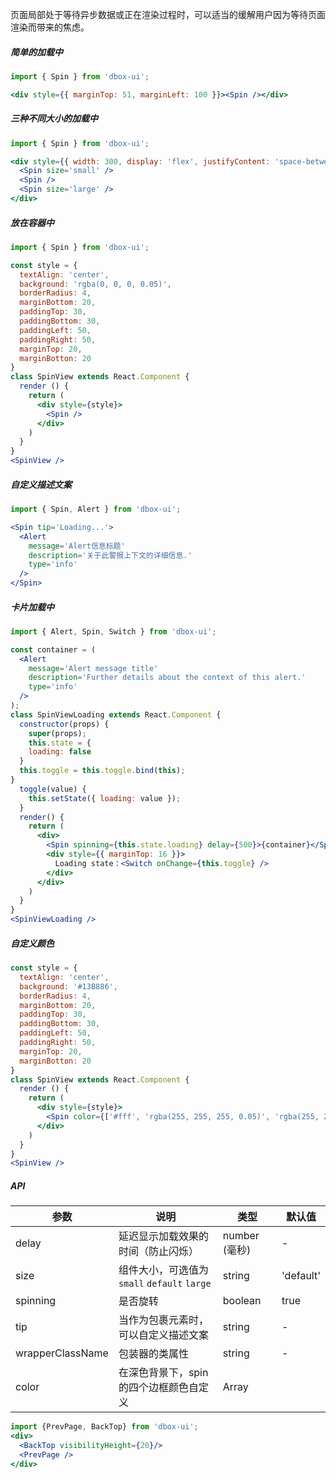 
页面局部处于等待异步数据或正在渲染过程时，可以适当的缓解用户因为等待页面渲染而带来的焦虑。

##### **简单的加载中**

```jsx
import { Spin } from 'dbox-ui';

<div style={{ marginTop: 51, marginLeft: 100 }}><Spin /></div>
```

##### **三种不同大小的加载中**

```jsx
import { Spin } from 'dbox-ui';

<div style={{ width: 300, display: 'flex', justifyContent: 'space-between', marginTop: 50 }}>
  <Spin size='small' />
  <Spin />
  <Spin size='large' />
</div>
```

##### **放在容器中**

```jsx
import { Spin } from 'dbox-ui';

const style = {
  textAlign: 'center',
  background: 'rgba(0, 0, 0, 0.05)',
  borderRadius: 4,
  marginBottom: 20,
  paddingTop: 30,
  paddingBottom: 30,
  paddingLeft: 50,
  paddingRight: 50,
  marginTop: 20,
  marginBotton: 20
}
class SpinView extends React.Component {
  render () {
    return (
      <div style={style}>
        <Spin />
      </div>
    )
  }
}
<SpinView />
```

##### **自定义描述文案**

```jsx
import { Spin, Alert } from 'dbox-ui';

<Spin tip='Loading...'>
  <Alert
    message='Alert信息标题'
    description='关于此警报上下文的详细信息.'
    type='info'
  />
</Spin>
```

##### **卡片加载中**

```jsx
import { Alert, Spin, Switch } from 'dbox-ui';

const container = (
  <Alert
    message='Alert message title'
    description='Further details about the context of this alert.'
    type='info'
  />
);
class SpinViewLoading extends React.Component {
  constructor(props) {
    super(props);
    this.state = {
    loading: false
  }
  this.toggle = this.toggle.bind(this);
}
  toggle(value) {
    this.setState({ loading: value });
  }
  render() {
    return (
      <div>
        <Spin spinning={this.state.loading} delay={500}>{container}</Spin>
        <div style={{ marginTop: 16 }}>
          Loading state：<Switch onChange={this.toggle} />
        </div>
      </div>
    )
  }
}
<SpinViewLoading />
```

##### **自定义颜色**

```jsx
const style = {
  textAlign: 'center',
  background: '#13B886',
  borderRadius: 4,
  marginBottom: 20,
  paddingTop: 30,
  paddingBottom: 30,
  paddingLeft: 50,
  paddingRight: 50,
  marginTop: 20,
  marginBotton: 20
}
class SpinView extends React.Component {
  render () {
    return (
      <div style={style}>
        <Spin color={['#fff', 'rgba(255, 255, 255, 0.05)', 'rgba(255, 255, 255, 0.05)', 'rgba(255, 255, 255, 0.05)']} />
      </div>
    )
  }
}
<SpinView />
```

##### **API**

| 参数 | 说明 | 类型 | 默认值 |
| --- | --- | --- | --- |
| delay | 延迟显示加载效果的时间（防止闪烁） | number (毫秒) | - |
| size | 组件大小，可选值为 `small` `default` `large` | string | 'default' |
| spinning | 是否旋转 | boolean | true |
| tip | 当作为包裹元素时，可以自定义描述文案 | string | - |
| wrapperClassName | 包装器的类属性 | string | - |
| color | 在深色背景下，spin的四个边框颜色自定义 | Array |  |



```jsx noeditor
import {PrevPage, BackTop} from 'dbox-ui';
<div>
  <BackTop visibilityHeight={20}/>
  <PrevPage />
</div>
```
